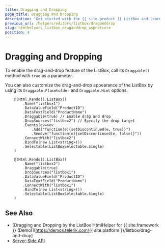 ```yaml
---
title: Dragging and Dropping
page_title: Dragging and Dropping
description: "Get started with the {{ site.product }} ListBox and learn how to enable the drag-and-drop functionality."
previous_url: /helpers/editors/listbox/draganddrop
slug: htmlhelpers_listbox_draganddrop_aspnetcore
position: 4
---
```


# Dragging and Dropping

To enable the drag-and-drop feature of the ListBox, call its `Draggable()` method with `true` as a parameter.

You can also customize the drag-and-drop appearance of the ListBox by using its `Draggable.Placeholder` and `Draggable.Hint` options.

```
    @(Html.Kendo().ListBox()
        .Name("listbox1")
        .DataValueField("ProductID")
        .DataTextField("ProductName")
        .Draggable(true) // Enable drag and drop
        .DropSources("listbox2") // Specify the drop target
        .Events(ev=>ev
            .Add("function(e){setDiscontinued(e, true)}")
            .Remove("function(e){setDiscontinued(e, false)}"))
        .ConnectWith("listbox2")
        .BindTo(new List<string>())
        .Selectable(ListBoxSelectable.Single)
    )

    @(Html.Kendo().ListBox()
        .Name("listbox2")
        .Draggable(true)
        .DropSources("listbox1")
        .DataValueField("ProductID")
        .DataTextField("ProductName")
        .ConnectWith("listbox1")
        .BindTo(new List<string>())
        .Selectable(ListBoxSelectable.Single)
    )
```

## See Also

* [Dragging and Dropping by the ListBox HtmlHelper for {{ site.framework }} (Demo)](https://demos.telerik.com/{{ site.platform }}/listbox/drag-and-drop)
* [Server-Side API](/api/listbox)

